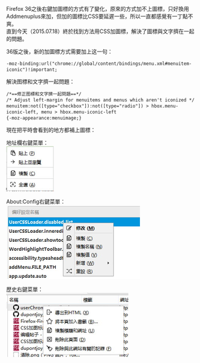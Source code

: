 Firefox 36之後右鍵加圖標的方式有了變化，原來的方式加不上圖標，只好換用Addmenuplus來加，但加的圖標比CSS要延遲一些，所以一直都感覺有一丁點不爽。<br/>
直到今天（2015.07.18）終於找到方法用CSS加圖標，解決了圖標與文字擠在一起的問題。

36版之後，新的加圖標方式需要加上这一句：

    -moz-binding:url("chrome://global/content/bindings/menu.xml#menuitem-iconic")!important;

解決图標和文字擠一起問題：

    /*==修正图標和文字擠一起問題==*/
    /* Adjust left-margin for menuitems and menus which aren't iconized */
    menuitem:not([type="checkbox"]):not([type="radio"]) > hbox.menu-iconic-left, menu > hbox.menu-iconic-left 
    {-moz-appearance:menuimage;}
    
現在把平時會看到的地方都補上圖標：

地址欄右鍵菜單：<br/>
![](img/urlbar-rightmenu.jpg)

About:Config右鍵菜單：<br/>
![](img/config-rightmenu.jpg)
    
歷史右鍵菜單：<br/>
![](img/history-rightmenu.jpg)